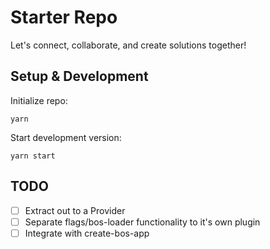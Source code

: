 # Starter Repo

Let's connect, collaborate, and create solutions together!

## Setup & Development

Initialize repo:
```
yarn
```

Start development version:
```
yarn start
```

## TODO

- [ ] Extract out to a Provider
- [ ] Separate flags/bos-loader functionality to it's own plugin
- [ ] Integrate with create-bos-app